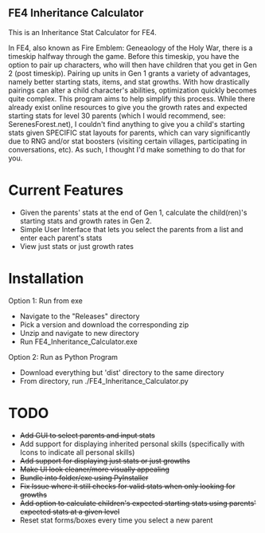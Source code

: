 ## FE4 Inheritance Calculator ##
This is an Inheritance Stat Calculator for FE4.

In FE4, also known as Fire Emblem: Geneaology of the Holy War, there is a timeskip halfway through the game.
Before this timeskip, you have the option to pair up characters, who will then have children that you get in Gen 2 (post timeskip).
Pairing up units in Gen 1 grants a variety of advantages, namely better starting stats, items, and stat growths.
With how drastically pairings can alter a child character's abilities, optimization quickly becomes quite complex. This program aims to help simplify this process.
While there already exist online resources to give you the growth rates and expected starting stats for level 30 parents (which I would recommend, see: SerenesForest.net), I couldn't find anything to give you a child's starting stats given SPECIFIC stat layouts for parents, which can vary significantly due to RNG and/or stat boosters (visiting certain villages, participating in conversations, etc). As such, I thought I'd make something to do that for you.

# Current Features #
- Given the parents' stats at the end of Gen 1, calculate the child(ren)'s starting stats and growth rates in Gen 2.
- Simple User Interface that lets you select the parents from a list and enter each parent's stats
- View just stats or just growth rates

# Installation #
Option 1: Run from exe
- Navigate to the "Releases" directory
- Pick a version and download the corresponding zip
- Unzip and navigate to new directory
- Run FE4_Inheritance_Calculator.exe  

Option 2: Run as Python Program
- Download everything but 'dist' directory to the same directory
- From directory, run ./FE4_Inheritance_Calculator.py

# TODO #
- ~~Add GUI to select parents and input stats~~
- Add support for displaying inherited personal skills (specifically with Icons to indicate all personal skills)
- ~~Add support for displaying just stats or just growths~~
- ~~Make UI look cleaner/more visually appealing~~
- ~~Bundle into folder/exe using PyInstaller~~
- ~~Fix Issue where it still checks for valid stats when only looking for growths~~
- ~~Add option to calculate children's expected starting stats using parents' expected stats at a given level~~
- Reset stat forms/boxes every time you select a new parent
